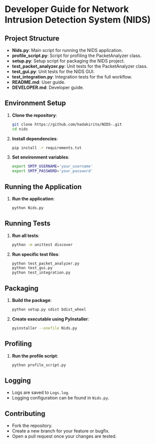 # Developer Guide for Network Intrusion Detection System (NIDS)

## Project Structure

- **Nids.py**: Main script for running the NIDS application.
- **profile_script.py**: Script for profiling the PacketAnalyzer class.
- **setup.py**: Setup script for packaging the NIDS project.
- **test_packet_analyzer.py**: Unit tests for the PacketAnalyzer class.
- **test_gui.py**: Unit tests for the NIDS GUI.
- **test_integration.py**: Integration tests for the full workflow.
- **README.md**: User guide.
- **DEVELOPER.md**: Developer guide.

## Environment Setup

1. **Clone the repository**:
    ```bash
    git clone https://github.com/hadakirito/NIDS-.git
    cd nids
    ```

2. **Install dependencies**:
    ```bash
    pip install -r requirements.txt
    ```

3. **Set environment variables**:
    ```bash
    export SMTP_USERNAME='your_username'
    export SMTP_PASSWORD='your_password'
    ```

## Running the Application

1. **Run the application**:
    ```bash
    python Nids.py
    ```

## Running Tests

1. **Run all tests**:
    ```bash
    python -m unittest discover
    ```

2. **Run specific test files**:
    ```bash
    python test_packet_analyzer.py
    python test_gui.py
    python test_integration.py
    ```

## Packaging

1. **Build the package**:
    ```bash
    python setup.py sdist bdist_wheel
    ```

2. **Create executable using PyInstaller**:
    ```bash
    pyinstaller --onefile Nids.py
    ```

## Profiling

1. **Run the profile script**:
    ```bash
    python profile_script.py
    ```

## Logging

- Logs are saved to `Logs.log`.
- Logging configuration can be found in `Nids.py`.

## Contributing

- Fork the repository.
- Create a new branch for your feature or bugfix.
- Open a pull request once your changes are tested.
